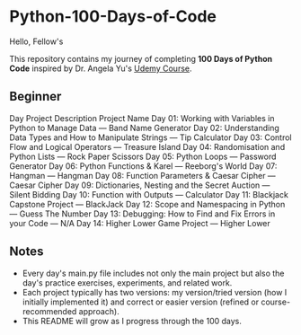 # Python-100-Days-of-Code

Hello, Fellow's

This repository contains my journey of completing **100 Days of Python Code** inspired by Dr. Angela Yu's [Udemy Course](https://www.udemy.com/course/100-days-of-code/).

## Beginner

Day     Project Description                                            Project Name
Day 01: Working with Variables in Python to Manage Data               — Band Name Generator
Day 02: Understanding Data Types and How to Manipulate Strings        — Tip Calculator
Day 03: Control Flow and Logical Operators                            — Treasure Island
Day 04: Randomisation and Python Lists                                — Rock Paper Scissors
Day 05: Python Loops                                                  — Password Generator
Day 06: Python Functions & Karel                                      — Reeborg's World
Day 07: Hangman                                                       — Hangman
Day 08: Function Parameters & Caesar Cipher                           — Caesar Cipher
Day 09: Dictionaries, Nesting and the Secret Auction                  — Silent Bidding
Day 10: Function with Outputs                                         — Calculator
Day 11: Blackjack Capstone Project                                    — BlackJack
Day 12: Scope and Namespacing in Python                               — Guess The Number
Day 13: Debugging: How to Find and Fix Errors in your Code            — N/A
Day 14: Higher Lower Game Project                                     — Higher Lower

## Notes

* Every day's main.py file includes not only the main project but also the day's practice exercises, experiments, and related work.
* Each project typically has two versions: my version/tried version (how I initially implemented it) and correct or easier version (refined or course-recommended approach).
* This README will grow as I progress through the 100 days.
